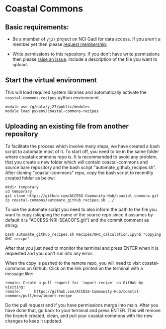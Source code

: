 # Coastal Commons

## Basic requirements:

- Be a member of `yj27` project on NCI Gadi for data access. If you aren't a member yet then please [request membership](https://my.nci.org.au/mancini/project/yj27);  

- Write permissions to this repository. If you don't have write permissions then please [raise an issue](https://github.com/ACCESS-Community-Hub/coastal-commons/issues/new). Include a description of the file you want to upload.

## Start the virtual environment
This will load required system libraries and automatically activate the `coastal-commons-recipes` python environment.

````
module use /g/data/yj27/public/modules 
module load pyvenv/coastal-commons-recipes
````

## Uploading an existing file from another repository

To facilitate the process which involve many steps, we have created a bash script to automate most of it. To start off, you need to be in the same folder where coastal-commons repo is. It is recommended to avoid any problem, that you create a new folder which will contain coastal-commons and source bare repository and the bash script "automate_github_recipes.sh". After cloning "coastal-commons" repo, copy the bash script to recentlty created folder as below:

```
mkdir temporary
cd temporary
git clone https://github.com/ACCESS-Community-Hub/coastal-commons.git
cp coastal-commons/automate_github_recipes.sh ../
```

To use the automate script you need to also inform the path to the file you want to copy (skipping the name of the source repo since it assumes by default it is "ACCESS-NRI-SEACOFS.git") and the commit comment as string:

```
bash automate_github_recipes.sh Recipes/OHC_calculation.ipynb "Copying OHC recipe"
```

After that you just need to monitor the terminal and press ENTER when it is requested and you don't run into any error.

When the copy is pushed to the remote repo, you will need to visit coastal-commons on Github. Click on the link printed on the terminal with a message like:

```
remote: Create a pull request for 'import-recipe' on GitHub by visiting:
remote:      https://github.com/ACCESS-Community-Hub/coastal-commons/pull/new/import-recipe
```

Do the pull request and if you have permissions merge into main. After you have done that, go back to your terminal and press ENTER. This will remove the branch created, clean, and pull your coastal-commons with the new changes to keep it updated.



<!-- #### Download the repository from which your file is coming from.  -->
<!-- For this example we are using ACCESS-NRI-SEACOFS but you can swap the url and repository name to any GitHub repository. Make sure you clone it as "bare", so you have only the metadata which contains the history. You won't have the tree structure as a normal repo.

```
cd ~/code
git clone --bare https://github.com/UNSW-oceanography/ACCESS-NRI-SEACOFS.git
cd ACCESS-NRI-SEACOFS/
```
#### Run script to isolate only your file. 
Note that for this example, the file here is called “README.md”. You will need to change this to the relative path (references from the top directory) and name of the file you want to upload

```
git filter-repo --path README.md --path-rename README.md:README.md
```
#### Import the preexisting coastal commons file and push back to GitHub
```
git remote add repo-b https://github.com/ACCESS-Community-Hub/coastal-commons.git
git pull --rebase https://github.com/ACCESS-Community-Hub/coastal-commons.git
git checkout -b import-new-file
git push repo-b import-new-file
```
You will need to navigate to the import-new-file branch on githib and create a pull request into main – describing the new files and its usage -->
